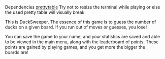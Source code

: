 Dependencies [prettytable](https://pypi.org/project/prettytable/)
Try not to resize the terminal while playing or else the used pretty table will visually break.

This is DuckSweeper. The essence of this game is to guess the number of ducks on a given board.
If you run out of moves or guesses, you lose!

You can save the game to your name, and your statistics are saved and able to be viewed in the main menu, along with the leaderboard of points. These points are gained by playing games, and you get more the bigger the boards are!
